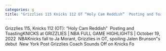 ```yaml
---
categories: g
title: "Grizzlies 115 Knicks 112 OT “Holy Cam Reddish”  Posting and Toasting"
---
```

Grizzlies 115, Knicks 112 (OT): “Holy Cam Reddish”&nbsp;&nbsp;Posting and ToastingKNICKS at GRIZZLIES | NBA FULL GAME HIGHLIGHTS | October 19, 2022&nbsp;&nbsp;NBAKnicks fall to Ja Morant, Grizzlies in OT, spoiling Jalen Brunson"s debut&nbsp;&nbsp;New York Post Grizzlies Coach Sounds Off on Knicks Fo